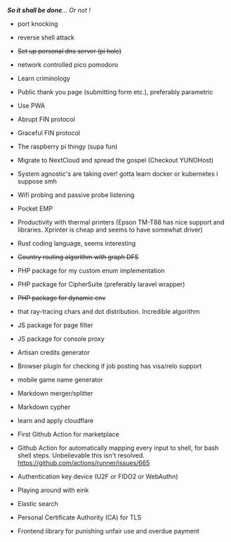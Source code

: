  _**So it shall be done**... Or not !_
 
 - port knocking
 - reverse shell attack
 - ~~Set up personal dns server (pi hole)~~
 - network controlled pico pomodoro
 - Learn criminology
 - Public thank you page (submitting form etc.), preferably parametric
 - Use PWA 
 - Abrupt FIN protocol
 - Graceful FIN protocol
 - The raspberry pi thingy (supa fun)
 - Migrate to NextCloud and spread the gospel (Checkout YUNOHost)
 - System agnostic's are taking over! gotta learn docker or kubernetes i suppose smh
 - Wifi probing and passive probe listening
 - Pocket EMP
 - Productivity with thermal printers (Epson TM-T88 has nice support and libraries. Xprinter is cheap and seems to have somewhat driver)
 - Rust coding language, seems interesting
 - ~~Country routing algorithm with graph DFS~~
 - PHP package for my custom enum implementation
 - PHP package for CipherSuite (preferably laravel wrapper)
 - ~~PHP package for dynamic env~~
 - that ray-tracing chars and dot distribution. Incredible algorithm 
 - JS package for page filter
 - JS package for console proxy
 - Artisan credits generator
 - Browser plugin for checking if job posting has visa/relo support

 - mobile game name generator
 - Markdown merger/splitter
 - Markdown cypher
 - learn and apply cloudflare 

 - First Github Action for marketplace
 - Github Action for automatically mapping every input to shell, for bash shell steps. Unbelievable this isn't resolved. https://github.com/actions/runner/issues/665

 - Authentication key device (U2F or FIDO2 or WebAuthn)
 - Playing around with eink 
 - Elastic search


 - Personal Certificate Authority (CA) for TLS


 - Frontend library for punishing unfair use and overdue payment
